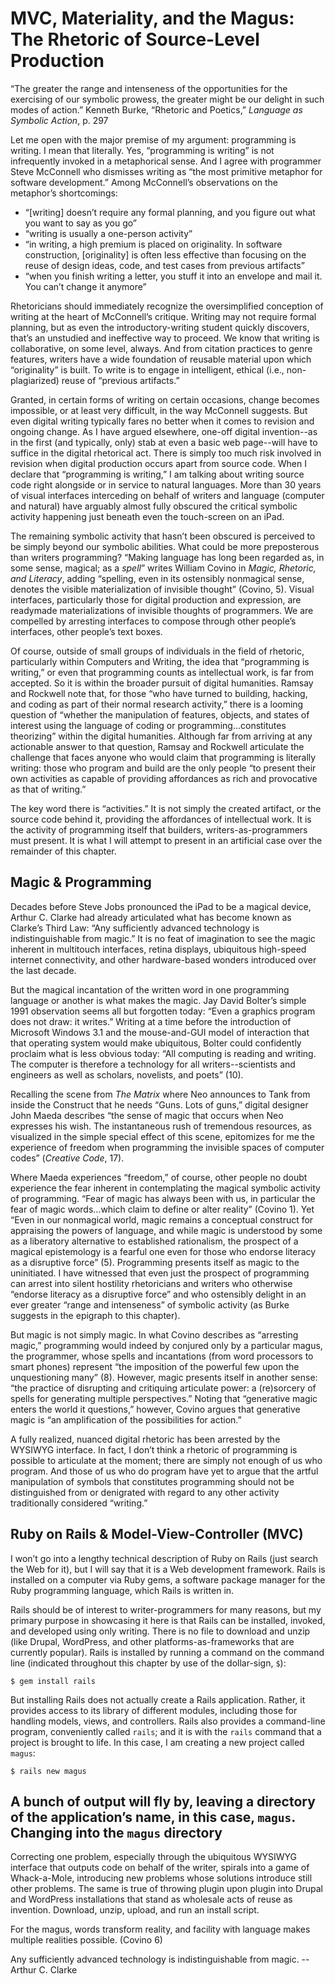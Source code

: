 # MVC, Materiality, and the Magus: The Rhetoric of Source-Level Production

“The greater the range and intenseness of the opportunities for the exercising of our symbolic prowess, the greater might be our delight in such modes of action.” Kenneth Burke, “Rhetoric and Poetics,” *Language as Symbolic Action*, p. 297

Let me open with the major premise of my argument: programming is writing. I mean that literally. Yes, “programming is writing” is not infrequently invoked in a metaphorical sense. And I agree with programmer Steve McConnell who dismisses writing as “the most primitive metaphor for software development.” Among McConnell’s observations on the metaphor’s shortcomings:

  * “[writing] doesn’t require any formal planning, and you figure out what you want to say as you
    go”
  * “writing is usually a one-person activity”
  * “in writing, a high premium is placed on originality. In software construction, [originality] is
    often less effective than focusing on the reuse of design ideas, code, and test cases from
    previous artifacts”
  * “when you finish writing a letter, you stuff it into an envelope and mail it. You can’t change
    it anymore”

Rhetoricians should immediately recognize the oversimplified conception of writing at the heart of McConnell’s critique. Writing may not require formal planning, but as even the introductory-writing student quickly discovers, that’s an unstudied and ineffective way to proceed. We know that writing is collaborative, on some level, always. And from citation practices to genre features, writers have a wide foundation of reusable material upon which “originality” is built. To write is to engage in intelligent, ethical (i.e., non-plagiarized) reuse of “previous artifacts.”

Granted, in certain forms of writing on certain occasions, change becomes impossible, or at least very difficult, in the way McConnell suggests. But even digital writing typically fares no better when it comes to revision and ongoing change. As I have argued elsewhere, one-off digital invention--as in the first (and typically, only) stab at even a basic web page--will have to suffice in the digital rhetorical act. There is simply too much risk involved in revision when digital production occurs apart from source code. When I declare that “programming is writing,” I am talking about writing source code right alongside or in service to natural languages. More than 30 years of visual interfaces interceding on behalf of writers and language (computer and natural) have arguably almost fully obscured the critical symbolic activity happening just beneath even the touch-screen on an iPad.

The remaining symbolic activity that hasn’t been obscured is perceived to be simply beyond our symbolic abilities. What could be more preposterous than writers programming? “Making language has long been regarded as, in some sense, magical; as a *spell*” writes William Covino in *Magic, Rhetoric, and Literacy*, adding “spelling, even in its ostensibly nonmagical sense, denotes the visible materialization of invisible thought” (Covino, 5). Visual interfaces, particularly those for digital production and expression, are readymade materializations of invisible thoughts of programmers. We are compelled by arresting interfaces to compose through other people’s interfaces, other people’s text boxes.

Of course, outside of small groups of individuals in the field of rhetoric, particularly within Computers and Writing, the idea that “programming is writing,” or even that programming counts as intellectual work, is far from accepted. So it is within the broader pursuit of digital humanities. Ramsay and Rockwell note that, for those “who have turned to building, hacking, and coding as part of their normal research activity,” there is a looming question of “whether the manipulation of features, objects, and states of interest using the language of coding or programming...constitutes theorizing” within the digital humanities. Although far from arriving at any actionable answer to that question, Ramsay and Rockwell articulate the challenge that faces anyone who would claim that programming is literally writing: those who program and build are the only people “to present their own activities as capable of providing affordances as rich and provocative as that of writing.”

The key word there is “activities.” It is not simply the created artifact, or the source code behind it, providing the affordances of intellectual work. It is the activity of programming itself that builders, writers-as-programmers must present. It is what I will attempt to present in an artificial case over the remainder of this chapter.

## Magic & Programming

Decades before Steve Jobs pronounced the iPad to be a magical device, Arthur C. Clarke had already articulated what has become known as Clarke’s Third Law: “Any sufficiently advanced technology is indistinguishable from magic.” It is no feat of imagination to see the magic inherent in multitouch interfaces, retina displays, ubiquitous high-speed internet connectivity, and other hardware-based wonders introduced over the last decade.

But the magical incantation of the written word in one programming language or another is what makes the magic. Jay David Bolter’s simple 1991 observation seems all but forgotten today: “Even a graphics program does not draw: it writes.” Writing at a time before the introduction of Microsoft Windows 3.1 and the mouse-and-GUI model of interaction that that operating system would make ubiquitous, Bolter could confidently proclaim what is less obvious today: “All computing is reading and writing. The computer is therefore a technology for all writers--scientists and engineers as well as scholars, novelists, and poets” (10).

Recalling the scene from *The Matrix* where Neo announces to Tank from inside the Construct that he needs “Guns. Lots of guns,” digital designer John Maeda describes “the sense of magic that occurs when Neo expresses his wish. The instantaneous rush of tremendous resources, as visualized in the simple special effect of this scene, epitomizes for me the experience of freedom when programming the invisible spaces of computer codes” (*Creative Code*, 17).

Where Maeda experiences “freedom,” of course, other people no doubt experience the fear inherent in contemplating the magical symbolic activity of programming. “Fear of magic has always been with us, in particular the fear of magic words...which claim to define or alter reality” (Covino 1). Yet “Even in our nonmagical world, magic remains a conceptual construct for appraising the powers of language, and while magic is understood by some as a liberatory alternative to established rationalism, the prospect of a magical epistemology is a fearful one even for those who endorse literacy as a disruptive force” (5). Programming presents itself as magic to the uninitiated. I have witnessed that even just the prospect of programming can arrest into silent hostility rhetoricians and writers who otherwise “endorse literacy as a disruptive force” and who ostensibly delight in an ever greater “range and intenseness” of symbolic activity (as Burke suggests in the epigraph to this chapter).

But magic is not simply magic. In what Covino describes as “arresting magic,” programming would indeed by conjured only by a particular magus, the programmer, whose spells and incantations (from word processors to smart phones) represent “the imposition of the powerful few upon the unquestioning many” (8). However, magic presents itself in another sense: “the practice of disrupting and critiquing articulate power: a (re)sorcery of spells for generating multiple perspectives.” Noting that “generative magic enters the world it questions,” however, Covino argues that generative magic is “an amplification of the possibilities for action.”

A fully realized, nuanced digital rhetoric has been arrested by the WYSIWYG interface. In fact, I don’t think a rhetoric of programming is possible to articulate at the moment; there are simply not enough of us who program. And those of us who do program have yet to argue that the artful manipulation of symbols that constitutes programming should not be distinguished from or denigrated with regard to any other activity traditionally considered “writing.”

## Ruby on Rails & Model-View-Controller (MVC)

I won’t go into a lengthy technical description of Ruby on Rails (just search the Web for it), but I will say that it is a Web development framework. Rails is installed on a computer via Ruby gems, a software package manager for the Ruby programming language, which Rails is written in.

Rails should be of interest to writer-programmers for many reasons, but my primary purpose in showcasing it here is that Rails can be installed, invoked, and developed using only writing. There is no file to download and unzip (like Drupal, WordPress, and other platforms-as-frameworks that are currently popular). Rails is installed by running a command on the command line (indicated throughout this chapter by use of the dollar-sign, `$`):

    $ gem install rails

But installing Rails does not actually create a Rails application. Rather, it provides access to its library of different modules, including those for handling models, views, and controllers. Rails also provides a command-line program, conveniently called `rails`; and it is with the `rails` command that a project is brought to life. In this case, I am creating a new project called `magus`:

    $ rails new magus

A bunch of output will fly by, leaving a directory of the application’s name, in this case, `magus`. Changing into the `magus` directory
----


Correcting one problem, especially through the ubiquitous WYSIWYG interface that outputs code on behalf of the writer, spirals into a game of Whack-a-Mole, introducing new problems whose solutions introduce still other problems. The same is true of throwing plugin upon plugin into Drupal and WordPress installations that stand as wholesale acts of reuse as invention. Download, unzip, upload, and run an install script.







For the magus, words transform reality, and facility with language makes multiple realities possible. (Covino 6)

Any sufficiently advanced technology is indistinguishable from magic. --Arthur C. Clarke



